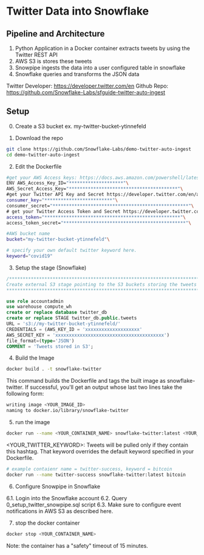# Twitter Data into Snowflake

## Pipeline and Architecture
1. Python Application in a Docker container extracts tweets by using the Twitter REST API
2. AWS S3 is stores these tweets
3. Snowpipe ingests the data into a user configured table in snowflake
4. Snowflake queries and transforms the JSON data

Twitter Developer: https://developer.twitter.com/en
Github Repo: https://github.com/Snowflake-Labs/sfguide-twitter-auto-ingest

## Setup
0. Create a S3 bucket
ex. my-twitter-bucket-ytinnefeld

1. Download the repo
```bash
git clone https://github.com/Snowflake-Labs/demo-twitter-auto-ingest
cd demo-twitter-auto-ingest
```

2. Edit the Dockerfile

```bash
#get your AWS Access keys: https://docs.aws.amazon.com/powershell/latest/userguide/pstools-appendix-sign-up.html
ENV AWS_Access_Key_ID="********************"\
AWS_Secret_Access_Key="****************************************"\
#get your Twitter API Key and Secret https://developer.twitter.com/en/apply-for-access
consumer_key="*************************"\
consumer_secret="**************************************************"\
# get your Twitter Access Token and Secret https://developer.twitter.com/en/apply-for-access
access_token="**************************************************"\
access_token_secret="*********************************************"\
```

```bash
#AWS bucket name
bucket="my-twitter-bucket-ytinnefeld"\

# specify your own default twitter keyword here.
keyword="covid19"

```

3. Setup the stage (Snowflake)
```sql
/*********************************************************************************
Create external S3 stage pointing to the S3 buckets storing the tweets
*********************************************************************************/

use role accountadmin
use warehouse compute_wh
create or replace database twitter_db
create or replace STAGE twitter_db.public.tweets
URL = 's3://my-twitter-bucket-ytinnefeld/'
CREDENTIALS = (AWS_KEY_ID = 'xxxxxxxxxxxxxxxxxxxx'
AWS_SECRET_KEY = 'xxxxxxxxxxxxxxxxxxxxxxxxxxxxxxxxxxxxxxxx')
file_format=(type='JSON')
COMMENT = 'Tweets stored in S3';

```

4. Build the Image
```bash
docker build . -t snowflake-twitter
```
This command builds the Dockerfile and tags the built image as snowflake-twitter. If successful, you'll get an output whose last two lines take the following form:

```bash
writing image <YOUR_IMAGE_ID>
naming to docker.io/library/snowflake-twitter
```

5. run the image
```bash
docker run --name <YOUR_CONTAINER_NAME> snowflake-twitter:latest <YOUR_TWITTER_KEYWORD>
```
<YOUR_TWITTER_KEYWORD>: Tweets will be pulled only if they contain this hashtag. That keyword overrides the default keyword specified in your Dockerfile.
```bash
# example contaienr name = twitter-success, keyword = bitcoin
docker run --name twitter-success snowflake-twitter:latest bitcoin
```

6. Configure Snowpipe in Snowflake

6.1. Login into the Snowflake account
6.2. Query 0_setup_twitter_snowpipe.sql script
6.3. Make sure to configure event notifications in AWS S3 as described here.

7. stop the docker container

```bash
docker stop <YOUR_CONTAINER_NAME>
```

Note: the container has a "safety" timeout of 15 minutes.
